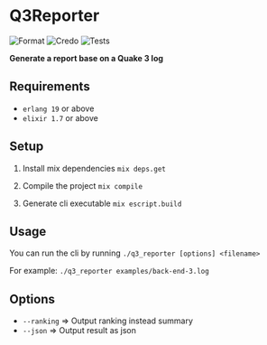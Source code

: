 # Q3Reporter
![Format](https://github.com/maxmaccari/q3_reporter/actions/workflows/check-format.yml/badge.svg)
![Credo](https://github.com/maxmaccari/q3_reporter/actions/workflows/lint.yml/badge.svg)
![Tests](https://github.com/maxmaccari/q3_reporter/actions/workflows/run-tests.yml/badge.svg)

**Generate a report base on a Quake 3 log**

## Requirements

- `erlang 19` or above
- `elixir 1.7` or above

## Setup

1. Install mix dependencies
   `mix deps.get`

2. Compile the project
   `mix compile`

3. Generate cli executable
   `mix escript.build`

## Usage

You can run the cli by running
`./q3_reporter [options] <filename>`

For example:
`./q3_reporter examples/back-end-3.log`

## Options

- `--ranking` => Output ranking instead summary
- `--json` => Output result as json
